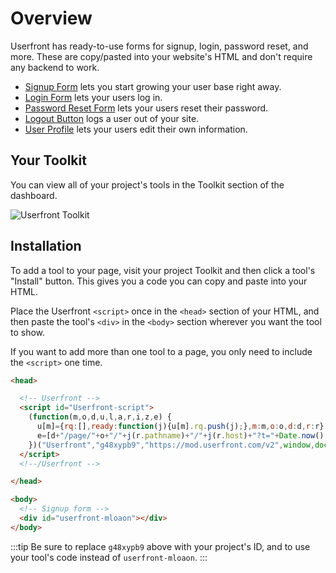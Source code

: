 # Overview

Userfront has ready-to-use forms for signup, login, password reset, and more. These are copy/pasted into your website's HTML and don't require any backend to work.

- [Signup Form](/guide/signup.html) lets you start growing your user base right away.
- [Login Form](/guide/login.html) lets your users log in.
- [Password Reset Form](/guide/reset.html) lets your users reset their password.
- [Logout Button](/guide/logout.html) logs a user out of your site.
- [User Profile](/guide/profile.html) lets your users edit their own information.

## Your Toolkit

You can view all of your project's tools in the Toolkit section of the dashboard.

![Userfront Toolkit](https://res.cloudinary.com/component/image/upload/v1583359227/guide/menu.png)

## Installation

To add a tool to your page, visit your project Toolkit and then click a tool's "Install" button. This gives you a code you can copy and paste into your HTML.

Place the Userfront `<script>` once in the `<head>` section of your HTML, and then paste the tool's `<div>` in the `<body>` section wherever you want the tool to show.

If you want to add more than one tool to a page, you only need to include the `<script>` one time.

<!-- prettier-ignore-start -->
```html
<head>

  <!-- Userfront -->
  <script id="Userfront-script">
    (function(m,o,d,u,l,a,r,i,z,e) {
      u[m]={rq:[],ready:function(j){u[m].rq.push(j);},m:m,o:o,d:d,r:r};function j(s){return encodeURIComponent(btoa(s));}z=l.getElementById(m+"-"+a);r=u.location;
      e=[d+"/page/"+o+"/"+j(r.pathname)+"/"+j(r.host)+"?t="+Date.now(),d];e.map(function(w){i=l.createElement(a);i.defer=1;i.src=w;z.parentNode.insertBefore(i,z);});u.amvartem=m;
    })("Userfront","g48xypb9","https://mod.userfront.com/v2",window,document,"script");
  </script>
  <!--/Userfront -->

</head>

<body>
  <!-- Signup form -->
  <div id="userfront-mloaon"></div>
</body>
```
<!-- prettier-ignore-end -->

:::tip
Be sure to replace `g48xypb9` above with your project's ID, and to use your tool's code instead of `userfront-mloaon`.
:::
